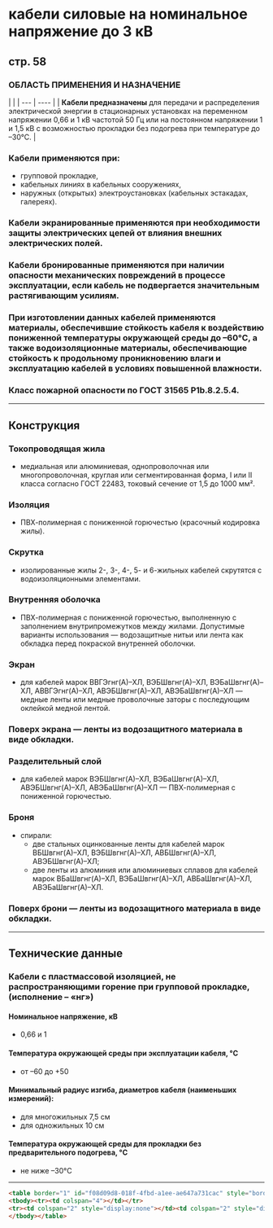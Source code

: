 # кабели силовые на номинальное напряжение до 3 кВ

## стр. 58

### ОБЛАСТЬ ПРИМЕНЕНИЯ И НАЗНА́ЧЕНИЕ

| |
| --- | ---- |
| **Кабели предназначены** для передачи и распределения электрической энергии в стационарных установках на переменном напряжении 0,66 и 1 кВ частотой 50 Гц или на постоянном напряжении 1 и 1,5 кВ с возможностью прокладки без подогрева при температуре до –30°C. |

### Кабели применяются при:

- групповой прокладке,
- кабельных линиях в кабельных сооружениях,
- наружных (открытых) электроустановках (кабельных эстакадах, галереях).

### Кабели экранированные применяются при необходимости защиты электрических цепей от влияния внешних электрических полей.

### Кабели бронированные применяются при наличии опасности механических повреждений в процессе эксплуатации, если кабель не подвергается значительным растягивающим усилиям.

### При изготовлении данных кабелей применяются материалы, обеспечившие стойкость кабеля к воздействию пониженной температуры окружающей среды до –60°C, а также водоизоляционные материалы, обеспечивающие стойкость к продольному проникновению влаги и эксплуатацию кабелей в условиях повышенной влажности.

### Класс пожарной опасности по ГОСТ 31565 P1b.8.2.5.4.

---

## Конструкция

### Токопроводящая жила  
- медиальная или алюминиевая, однопроволочная или многопроволочная, круглая или сегментированная форма, I или II класса согласно ГОСТ 22483, токовый сечение от 1,5 до 1000 мм².

### Изоляция  
- ПВХ-полимерная с пониженной горючестью (красочный кодировка жилы).

### Скрутка  
- изолированные жилы 2-, 3-, 4-, 5- и 6-жильных кабелей скрутятся с водоизоляционными элементами.

### Внутренняя оболочка  
- ПВХ-полимерная с пониженной горючестью, выполненную с заполнением внутрипромежутков между жилами. Допустимые варианты использования — водозащитные нитьи или лента как обкладка перед покраской внутренней оболочки.

### Экран  
- для кабелей марок ВВГЭгнг(А)–ХЛ, ВЭБШвгнг(А)–ХЛ, ВЭБаШвгнг(А)–ХЛ, АВВГЭгнг(А)–ХЛ, АВЭБШвгнг(А)–ХЛ, АВЭБаШвгнг(А)–ХЛ — медные ленты или медные проволочные заторы с последующим оклейкой медной лентой.

### Поверх экрана — ленты из водозащитного материала в виде обкладки.

### Разделительный слой  
- для кабелей марок ВЭБШвгнг(А)–ХЛ, ВЭБаШвгнг(А)–ХЛ, АВЭБШвгнг(А)–ХЛ, АВЭБаШвгнг(А)–ХЛ — ПВХ-полимерная с пониженной горючестью.

### Броня  
- спирали:
    - две стальных оцинкованные ленты для кабелей марок ВБШвгнг(А)–ХЛ, ВЭБШвгнг(А)–ХЛ, АВБШвгнг(А)–ХЛ, АВЭБШвгнг(А)–ХЛ;
    - две ленты из алюминия или алюминиевых сплавов для кабелей марок ВБаШвгнг(А)–ХЛ, ВЭБаШвгнг(А)–ХЛ, АВБаШвгнг(А)–ХЛ, АВЭБаШвгнг(А)–ХЛ.

### Поверх брони — ленты из водозащитного материала в виде обкладки.

---

## Технические данные

### Кабели с пластмассовой изоляцией, не распространяющими горение при групповой прокладке, (исполнение – «нг»)

#### Номинальное напряжение, кВ 
- 0,66 и 1 

#### Температура окружающей среды при эксплуатации кабеля, °C
- от –60 до +50  

#### Минимальный радиус изгиба, диаметров кабеля (наименьших измерений):
- для многожильных 7,5 см
- для одножильных 10 см

#### Температура окружающей среды для прокладки без предварительного подогрева, °C
- не ниже –30°C

---
```html
<table border="1" id="f08d09d8-018f-4fbd-a1ee-ae647a731cac" style="border-collapse: collapse;">
<tbody><tr><td colspan="4"></td></tr>
<tr><td colspan="2" style="display:none"></td><td colspan="2" style="display:none"></td><td colspan="2" style="display:none"></td><td colspan="2" style="display:none"></td><td colspan="2" style="display:none"></td></tr>
</tbody></table>
```

